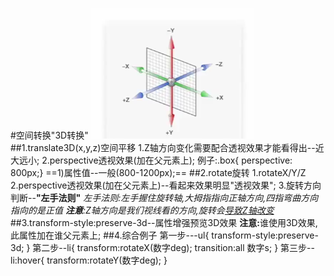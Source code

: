 #空间转换"3D转换"
![](./images/3D.png)
##1.translate3D(x,y,z)空间平移
 1.Z轴方向变化需要配合透视效果才能看得出--近大远小;
 2.perspective透视效果(加在父元素上);
例子:.box{ perspective: 800px;}
   ==1)属性值--一般(800-1200px);==
##2.rotate旋转
 1.rotateX/Y/Z
 2.perspective透视效果(加在父元素上)--看起来效果明显"透视效果";
 3.旋转方向判断--<b>"左手法则"</b>
*左手法则:左手握住旋转轴,大拇指指向正轴方向,四指弯曲方向指向的是正值*
<i><b>注意</b>:Z轴方向是我们视线看的方向,旋转会<u>导致Z轴改变</u></i>
##3.transform-style:preserve-3d--属性增强预览3D效果
<b>注意:</b>谁使用3D效果,此属性加在谁父元素上;
##4.综合例子
第一步---ul{
    <!-- 谁使用3D效果,此属性加在谁父元素上 -->
    transform-style:preserve-3d;
}
第二步--li{
    transform:rotateX(数字deg);
    <!-- 效果过渡时间;谁使用过渡效果谁添加此属性 -->
    transition:all 数字s;
}
第三步--li:hover{
    transform:rotateY(数字deg);
}